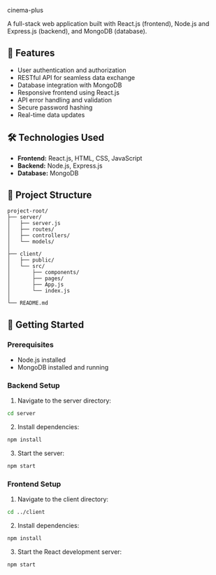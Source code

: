 cinema-plus

A full-stack web application built with React.js (frontend), Node.js and Express.js (backend), and MongoDB (database).

## 🚀 Features

* User authentication and authorization
* RESTful API for seamless data exchange
* Database integration with MongoDB
* Responsive frontend using React.js
* API error handling and validation
* Secure password hashing
* Real-time data updates

## 🛠️ Technologies Used

* **Frontend:** React.js, HTML, CSS, JavaScript
* **Backend:** Node.js, Express.js
* **Database:** MongoDB

## 📂 Project Structure

```
project-root/
├── server/
│   ├── server.js
│   ├── routes/
│   ├── controllers/
│   └── models/
│
├── client/
│   ├── public/
│   └── src/
│       ├── components/
│       ├── pages/
│       ├── App.js
│       └── index.js
│
└── README.md
```

## 🚀 Getting Started

### Prerequisites

* Node.js installed
* MongoDB installed and running

### Backend Setup

1. Navigate to the server directory:

```bash
cd server 
```

2. Install dependencies:

```bash
npm install
```

3. Start the server:

```bash
npm start
```

### Frontend Setup

1. Navigate to the client directory:

```bash
cd ../client
```

2. Install dependencies:

```bash
npm install
```

3. Start the React development server:

```bash
npm start
```

